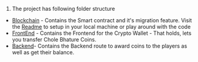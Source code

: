 1. The project has following folder structure
 * [Blockchain](./blockchain) - Contains the Smart contract and it's migration feature. Visit the [Readme](./blockchain/Readme.md) to setup in your local machine or play around with the code
 * [FrontEnd](./frontend) - Contains the Frontend for the Crypto Wallet - That holds, lets you transfer Chole Bhature Coins.
 * [Backend](./backend)- Contains the Backend route to award coins to the players as well as get their balance.
 